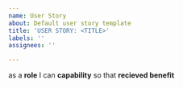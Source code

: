 ```yaml
---
name: User Story
about: Default user story template
title: 'USER STORY: <TITLE>'
labels: ''
assignees: ''

---
```


as a **role** I can **capability** so that **recieved benefit**
